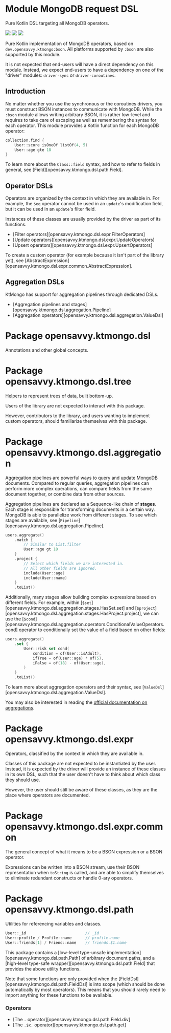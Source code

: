 # Module MongoDB request DSL

Pure Kotlin DSL targeting all MongoDB operators. 

<a href="https://search.maven.org/search?q=g:%22dev.opensavvy.ktmongo%22%20AND%20a:%22dsl%22"><img src="https://img.shields.io/maven-central/v/dev.opensavvy.ktmongo/dsl.svg?label=Maven%20Central"></a>
<a href="https://opensavvy.dev/open-source/stability.html"><img src="https://badgen.net/static/Stability/experimental/purple"></a>
<a href="https://javadoc.io/doc/dev.opensavvy.ktmongo/dsl"><img src="https://badgen.net/static/Other%20versions/javadoc.io/blue"></a>

Pure Kotlin implementation of MongoDB operators, based on `dev.opensavvy.ktmongo:bson`. All platforms supported by `:bson` are also supported by this module.

It is not expected that end-users will have a direct dependency on this module. Instead, we expect end-users to have a dependency on one of the "driver" modules: `driver-sync` or `driver-coroutines`.

## Introduction

No matter whether you use the synchronous or the coroutines drivers, you must construct BSON instances to communicate with MongoDB. While the `:bson` module allows writing arbitrary BSON, it is rather low-level and requires to take care of escaping as well as remembering the syntax for each operator. This module provides a Kotlin function for each MongoDB operator:
```kotlin
collection.find {
	User::score isOneOf listOf(4, 5)
	User::age gte 18
}
```

To learn more about the `Class::field` syntax, and how to refer to fields in general, see [Field][opensavvy.ktmongo.dsl.path.Field].

## Operator DSLs

Operators are organized by the context in which they are available in. For example, the `$eq` operator cannot be used in an `update`'s modification field, but it can be used in an `update`'s filter field.

Instances of these classes are usually provided by the driver as part of its functions.

- [Filter operators][opensavvy.ktmongo.dsl.expr.FilterOperators]
- [Update operators][opensavvy.ktmongo.dsl.expr.UpdateOperators]
- [Upsert operators][opensavvy.ktmongo.dsl.expr.UpsertOperators]

To create a custom operator (for example because it isn't part of the library yet), see [AbstractExpression][opensavvy.ktmongo.dsl.expr.common.AbstractExpression].

## Aggregation DSLs

KtMongo has support for aggregation pipelines through dedicated DSLs.

- [Aggregation pipelines and stages][opensavvy.ktmongo.dsl.aggregation.Pipeline]
- [Aggregation operators][opensavvy.ktmongo.dsl.aggregation.ValueDsl]

# Package opensavvy.ktmongo.dsl

Annotations and other global concepts.

# Package opensavvy.ktmongo.dsl.tree

Helpers to represent trees of data, built bottom-up.

Users of the library are not expected to interact with this package.

However, contributors to the library, and users wanting to implement custom operators, should familiarize themselves with this package.

# Package opensavvy.ktmongo.dsl.aggregation

Aggregation pipelines are powerful ways to query and update MongoDB documents. Compared to regular queries, aggregation pipelines can perform more complex operations, can compare fields from the same document together, or combine data from other sources.

Aggregation pipelines are declared as a Sequence-like chain of **stages**. Each stage is responsible for transforming documents in a certain way. MongoDB is able to parallelize work from different stages. To see which stages are available, see [`Pipeline`][opensavvy.ktmongo.dsl.aggregation.Pipeline].

```kotlin
users.aggregate()
	.match {
		// Similar to List.filter
		User::age gt 18
	}
	.project {
		// Select which fields we are interested in.
		// All other fields are ignored.
		include(User::age)
		include(User::name)
	}
	.toList()
```

Additionally, many stages allow building complex expressions based on different fields. For example, within [`$set`][opensavvy.ktmongo.dsl.aggregation.stages.HasSet.set] and [`$project`][opensavvy.ktmongo.dsl.aggregation.stages.HasProject.project], we can use the [`$cond`][opensavvy.ktmongo.dsl.aggregation.operators.ConditionalValueOperators.cond] operator to conditionally set the value of a field based on other fields:

```kotlin
users.aggregate()
	.set {
		User::risk set cond(
			condition = of(User::isAdult),
			ifTrue = of(User::age) * of(5),
			iFalse = of(18) - of(User::age),
		)
	}
	.toList()
```
To learn more about aggregation operators and their syntax, see [`ValueDsl`][opensavvy.ktmongo.dsl.aggregation.ValueDsl].

You may also be interested in reading the [official documentation on aggregations](https://www.mongodb.com/docs/manual/aggregation/).

# Package opensavvy.ktmongo.dsl.expr

Operators, classified by the context in which they are available in.

Classes of this package are not expected to be instantiated by the user. Instead, it is expected by the driver will provide an instance of these classes in its own DSL, such that the user doesn't have to think about which class they should use.

However, the user should still be aware of these classes, as they are the place where operators are documented.

# Package opensavvy.ktmongo.dsl.expr.common

The general concept of what it means to be a BSON expression or a BSON operator.

Expressions can be written into a BSON stream, use their BSON representation when `toString` is called, and are able to simplify themselves to eliminate redundant constructs or handle 0-ary operators. 

# Package opensavvy.ktmongo.dsl.path

Utilities for referencing variables and classes.

```kotlin
User::_id                          // _id
User::profile / Profile::name      // profile.name
User::friends[1] / Friend::name    // friends.$1.name
```

This package contains a [low-level type-unsafe implementation][opensavvy.ktmongo.dsl.path.Path] of arbitrary document paths, and a [high-level type-safe wrapper][opensavvy.ktmongo.dsl.path.Field] that provides the above utility functions.

Note that some functions are only provided when the [FieldDsl][opensavvy.ktmongo.dsl.path.FieldDsl] is into scope (which should be done automatically by most operators). This means that you should rarely need to import anything for these functions to be available.

### Operators

- [The `.` operator][opensavvy.ktmongo.dsl.path.Field.div]
- [The `.$x.` operator][opensavvy.ktmongo.dsl.path.get]
